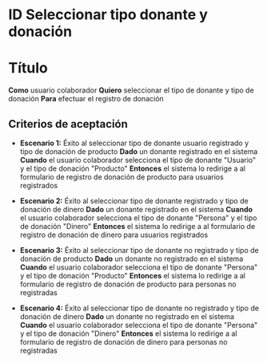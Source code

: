 # ID Seleccionar tipo donante y donación
# Título

**Como** usuario colaborador **Quiero** seleccionar el tipo de donante y tipo de donación **Para** efectuar el registro de donación

## Criterios de aceptación

- **Escenario 1:** Éxito al seleccionar tipo de donante usuario registrado y tipo de donación de producto
  **Dado** un donante registrado en el sistema
  **Cuando** el usuario colaborador selecciona el tipo de donante "Usuario" y el tipo de donación "Producto"
  **Entonces** el sistema lo redirige a al formulario de registro de donación de producto para usuarios registrados

- **Escenario 2:** Éxito al seleccionar tipo de donante registrado y tipo de donación de dinero
  **Dado** un donante registrado en el sistema
  **Cuando** el usuario colaborador selecciona el tipo de donante "Persona" y el tipo de donación "Dinero"
  **Entonces** el sistema lo redirige a al formulario de registro de donación de dinero para usuarios registrados

- **Escenario 3:** Éxito al seleccionar tipo de donante no registrado y tipo de donación de producto
  **Dado** un donante no registrado en el sistema
  **Cuando** el usuario colaborador selecciona el tipo de donante "Persona" y el tipo de donación "Producto"
  **Entonces** el sistema lo redirige a al formulario de registro de donación de producto para personas no registradas

- **Escenario 4:** Éxito al seleccionar tipo de donante no registrado y tipo de donación de dinero
  **Dado** un donante no registrado en el sistema
  **Cuando** el usuario colaborador selecciona el tipo de donante "Persona" y el tipo de donación "Dinero"
  **Entonces** el sistema lo redirige a al formulario de registro de donación de dinero para personas no registradas
  
